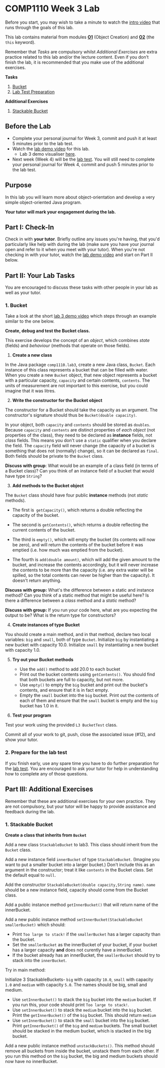 # COMP1110 Week 3 Lab

Before you start, you may wish to take a minute to watch the [intro video](https://cs.anu.edu.au/courses/comp1110/labs/mp4/lab3-intro.mp4) that runs through the goals of this lab.

This lab contains material from modules [**O1**](https://cs.anu.edu.au/courses/comp1110/lectures/theme/#O1) (Object Creation) and [**O2**](https://cs.anu.edu.au/courses/comp1110/lectures/theme/#O2) (the `this` keyword).

Remember that *Tasks* are compulsory whilst *Additional Exercises* are extra practice related to this lab and/or the lecture content. Even if you don’t finish the lab, it is recommended that you make use of the additional exercises.

**Tasks**
1. [Bucket](#bucket)
2. [Lab Test Preparation](#prepare-for-the-lab-test)

**Additional Exercises**
1. [Stackable Bucket](#extension-stackable-bucket)

## Before the Lab

* Complete your personal journal for Week 3, commit and push it at least 5 minutes prior to the lab test.
* Watch the [lab demo video](https://cs.anu.edu.au/courses/comp1110/labs/mp4/lab3-demo.mp4) for this lab.
  * Lab 3 demo visualiser [here](https://cscircles.cemc.uwaterloo.ca/java_visualize/#code=public+class+BallsBag+%7B%0A/*%0ADesign+goal%3A%0A1.+owner%0A2.+number%0A3.+add+a+ball/balls%0A4.+drop+a+ball/balls%0A5.+showing+the+ball+object%0A+*/%0A%0A++++private+String+owner%3B%0A++++private+int+number%3B%0A%0A++++BallsBag+(String+name)+%7B%0A++++++++this.owner+%3D+name%3B%0A++++%7D%0A%0A++++void+addBall()+%7B%0A++++++++number%2B%2B%3B%0A++++%7D%0A%0A++++void+addBalls(int+amount)+%7B%0A+++++++number+%2B%3D+amount%3B%0A++++%7D%0A%0A++++void+dropBall()+%7B%0A++++++++number--%3B%0A++++%7D%0A%0A++++void+dropBall(int+amount)+%7B%0A++++++++number+-%3D+amount%3B%0A++++%7D%0A%0A++++%40Override%0A++++public+String+toString()+%7B%0A++++++++return+%22BallsBag%7B%22+%2B%0A++++++++++++++++%22owner%3D'%22+%2B+owner+%2B+'%5C''+%2B%0A++++++++++++++++%22,+number%3D%22+%2B+number+%2B%0A++++++++++++++++'%7D'%3B%0A++++%7D%0A%0A++++public+static+void+main(String%5B%5D+args)+%7B%0A++++++++BallsBag+bagForLeo+%3D+new+BallsBag(%22Leopold%22)%3B%0A%0A++++++++System.out.println(bagForLeo)%3B%0A%0A++++++++bagForLeo.addBall()%3B%0A%0A++++++++System.out.println(bagForLeo)%3B%0A%0A++++++++bagForLeo.addBalls(6)%3B%0A%0A++++++++System.out.println(bagForLeo)%3B%0A%0A++++++++bagForLeo.dropBall()%3B%0A++++++++bagForLeo.dropBall(5)%3B%0A%0A++++++++System.out.println(bagForLeo)%3B%0A++++%7D%0A%7D&mode=edit).
* Next week (Week 4) will be the [lab test](https://cs.anu.edu.au/courses/comp1110/assessments/labtest/).
  You will still need to complete your personal journal for Week 4, commit and push 5 minutes prior to the lab test.

## Purpose

In this lab you will learn more about object-orientation and
develop a very simple object-oriented Java program.

**Your tutor will mark your engagement during the lab.**

## Part I: Check-In

Check in with **your tutor**.  Briefly outline any issues you're having, that you'd particularly like help with during the lab (make sure you have your journal open and refer to it when you meet with your tutor).
When you're not checking in with your tutor, watch the [lab demo video](https://cs.anu.edu.au/courses/comp1110/labs/mp4/lab3-demo.mp4) and start on Part II below.

## Part II: Your Lab Tasks

You are encouraged to discuss these tasks with other people in your lab as well as your tutor. 

### 1. Bucket

Take a look at the short [lab 3 demo video](https://cs.anu.edu.au/courses/comp1110/labs/mp4/lab3-demo.mp4) which steps through an example similar to the one below.

**Create, debug and test the Bucket class.**

This exercise develops the concept of an *object*, which combines *state* (fields) and *behaviour* (methods that operate on those fields).

1.    **Create a new class**

In the Java package `comp1110.lab3`, create a new Java class, `Bucket`.
Each instance of this class represents a bucket that can be filled with water.
When you create a new `Bucket` object, that new object represents a bucket with a particular capacity, `capacity` and certain contents, `contents`.
The units of measurement are not important to this exercise, but you could imagine
that it was litres.

2.    **Write the constructor for the Bucket object**

The constructor for a Bucket should take the capacity as an argument.   The constructor's
signature should thus be `Bucket(double capacity)`.

In your object, both `capacity`
and `contents` should be stored as `doubles`.  Because `capacity` and `contents` are distinct
properties of *each object* (not properties of the class), they need to be
declared as **instance** fields, not *class* fields.
This means you don't use a `static` qualifier when you declare the field.   The `capacity` field will never
change (the capacity of a bucket is something that does not (normally) change), so it
can be declared as `final`.   Both fields should be private to the `Bucket` class.

**Discuss with group**: What would be an example of a class field (in terms of a Bucket class)? Can you think of an instance field of a bucket that would have type `String`?

3.  **Add methods to the Bucket object**

The `Bucket` class should have four public **instance** methods (not *static* methods).

 * The first is` getCapacity()`, which returns a double reflecting the capacity of the bucket.

 * The second is `getContents()`, which returns a double reflecting the current contents of the bucket.

 * The third is `empty()`, which will empty the bucket (its contents will now be zero), and will
 return the contents of the bucket before it was emptied (i.e. how much was emptied from the bucket).

 * The fourth is `add(double amount)`, which will add the given amount to the bucket, and increase
 the contents accordingly, but it will never increase the contents to be more than the capacity
 (i.e. any extra water will be spilled, so the total contents can never be higher than the capacity).
 It doesn't return anything.

**Discuss with group:** What's the difference between a static and instance method?
    Can you think of a static method that might be useful here?
    Is there a difference between a *class* method and a *static* method?

**Discuss with group:** If you run your code here, what are you expecting the output to be? What is the return type for constructors?

4.   **Create instances of type Bucket**

You should create a main method, and in that method, declare two local variables:
`big` and `small`, both of type `Bucket`.   Initialize `big` by
instantiating a new bucket with capacity 10.0.   Initialize `small` by instantiating
a new bucket with capacity 1.0.

5.  **Try out your Bucket methods**

    * Use the `add()` method to add 20.0 to each bucket
    * Print out the bucket contents using `getContents()`.  You should find that both buckets are full to capacity, but not more.
    * Use `empty()` to empty the `big` bucket and  print out the bucket's contents, and ensure that it is in fact empty.
    * Empty the `small` bucket into the `big` bucket.  Print out the contents of each of them and ensure that the `small` bucket is empty
    and the `big` bucket has 1.0 in it.


6.   **Test your program**

Test your work using the provided `L3 BucketTest` class.

Commit all of your work to git, push, close the associated issue (#12), and show your tutor.


### 2. Prepare for the lab test

If you finish early, use any spare time you have to do further preparation
for the [lab test](https://cs.anu.edu.au/courses/comp1110/assessments/labtest/). You are encouraged to ask your tutor
for help in understanding how to complete any of those questions.


## Part III: Additional Exercises 

Remember that these are additional exercises for your own practice. They are not compulsory, but your tutor will be happy to provide assistance and feedback during the lab. 

### 1. Stackable Bucket

**Create a class that inherits from `Bucket`**

Add a new class `StackableBucket` to lab3. This class should inherit from the `Bucket` class.

Add a new instance field `innerBucket` of type `StackableBucket`. (Imagine you want to put a smaller bucket into a larger bucket.) Don't include this as an argument in the constructor; treat it like `contents` in the Bucket class.
Set the default equal to `null`.


Add the constructor `StackableBucket(double capacity,String name)`.
`name` should be a new instance field, capacity should come from the Bucket class.


Add a public instance method `getInnerBucket()` that will return name of the innerBucket.

Add a new public instance method `setInnerBucket(StackableBucket smallerBucket)` which should:
* Print `Too large to stack!` if the `smallerBucket` has a larger capacity than the bucket.
* Set the `smallerBucket` as the innerBucket of your bucket, if your bucket has a larger capacity **and** does not curently have a innerBucket.
* If the bucket already has an innerBucket, the `smallerBucket` should try to stack into the `innerBucket`.

Try in main method:

Initialize 3 StackableBuckets- `big` with capacity `10.0`, `small` with capacity `1.0` and `medium` with capacity `5.0`. The names should be big, small and medium.
* Use `setInnerBucket()` to stack the `big` bucket into the `medium` bucket. If you run this, your code should print `Too large to stack!`.
* Use `setInnerBucket()` to stack the `medium` bucket into the `big` bucket. Print the `getInnerBucket()` of the `big` bucket. This should return `medium`
* Use `setInnerBucket()` to stack the `small` bucket into the `big` bucket. Print `getInnerBucket()` of the `big` and `medium` buckets. The small bucket should be stacked in the medium bucket, which is stacked in the big bucket.


Add a new public instance method `unstackBuckets()`. This method should remove all buckets from inside the bucket, unstack them from each other.
If you run this method on the `big` bucket, the big and medium buckets should now have no innerBucket.

